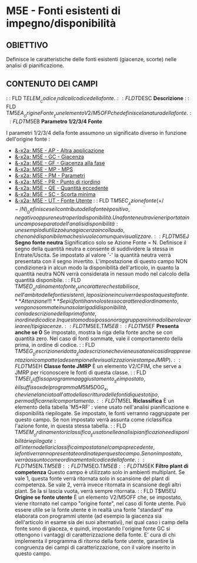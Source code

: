 # M5E - Fonti esistenti di impegno/disponibilità
## OBIETTIVO
Definisce le caratteristiche delle fonti esistenti (giacenze, scorte) nelle analisi di pianificazione.
## CONTENUTO DEI CAMPI
 :  : FLD T$ELEM __Codice__
Indica il codice della fonte.
 :  : FLD T$DESC __Descrizione__
 :  : FLD T$M5EA __Origine Fonte__
È un elemento V2/M5OFP che definisce la natura della fonte.
 :  : FLD T$M5EB __Parametro 1/2/3/4 Fonte__

I parametri 1/2/3/4 della fonte assumono un significato diverso in funzione dell'origine fonte : 

- [&-x2a; M5E - AP - Altra applicazione](Sorgenti/OG/TA/M5E_AP)
- [&-x2a; M5E - GC - Giacenza](Sorgenti/OG/TA/M5E_GC)
- [&-x2a; M5E - GF - Giacenza alla fase](Sorgenti/OG/TA/M5E_GF)
- [&-x2a; M5E - MP - MPS](Sorgenti/OG/TA/M5E_MP)
- [&-x2a; M5E - PM - Parametri](Sorgenti/OG/TA/M5E_PM)
- [&-x2a; M5E - PR - Punto di riordino](Sorgenti/OG/TA/M5E_PR)
- [&-x2a; M5E - QE - Quantità eccedente](Sorgenti/OG/TA/M5E_QE)
- [&-x2a; M5E - SC - Scorta minima](Sorgenti/OG/TA/M5E_SC)
- [&-x2a; M5E - UT - Fonte Utente](Sorgenti/OG/TA/M5E_UT)
 :  : FLD T$M5EC __Azione fonte (+/-/N)__
Definisce se il contributo della fonte è positivo, negativo oppure neutro per la disponibilità.
Una fonte neutra viene riportata in un campo separato dell'analisi disponibilità :  un esempio di utilizzo è una giacenza in collaudo, che non è disponibile ma che si vuole comunque visualizzare.
 :  : FLD T$M5EJ __Segno fonte neutra__
Significatico solo se Azione Fonte = N.
Definisce il segno della quantità neutra e consente di suddividere la stessa in Entrate/Uscita. Se impostato al valore '-' la quantità neutra verrà presentata con il segno invertito. L'impostazione di questo campo NON condizionerà in alcun modo la disponibilità dell'articolo, in quanto la quantità neutra NON verrà considerata in nessun modo nel calcolo della quantità disponibile.
 :  : FLD T$M5ED __Ordinamento fonte__
È un carattere che stabilisce, nell'ambito delle fonti esistenti, la posizione in cui verrà esposta questa fonte.
**Attenzione !!!**
Se più fonti hanno lo stesso carattere di ordinamento, vengono sommate in una sola riga di disponibilità, con la descrizione della prima fonte, in ordine di codice. In questo modo si possono raggruppare in modo libero le varie aree/tipi giacenze.
 :  : FLD T$M5EE.T$M5EB
 :  : FLD T$M5EF __Presenta anche se 0__
Se impostato, mostra la riga della fonte anche se con quantità zero. Nel caso di fonti sommate, vale il comportamento della prima, in ordine di codice.
 :  : FLD T$M5EG __Descrizione ridotta__
È la descrizione che viene usata nei casi di rappresentazioni compatte (ad esempio nelle visualizzazioni e stampe JMRP).
 :  : FLD T$M5EH __Classe fonte JMRP__
È un elemento V2/CFIM, che serve a JMRP per riconoscere le fonti di questa classe.
 :  : FLD T$M5EI __Suffisso programma aggiustamento__
Se impostato, è il suffisso x del programma M5M5D0G_x, che viene lanciato all'atto della scrittura delle fonti di questo tipo, per modificarne il comportamento.
 :  : FLD T$M5EL __Riclassifica__
È un elemento della tabella 'M5\*RF' :  viene usato nell'analisi pianificazione e disponibilità riepilogate. Se impostato, le fonti verranno raggruppate per questo campo. Se non impostato verrà assunta come riclassifica l'azione fonte, in questa stessa tabella.
 :  : FLD T$M5EM __Ordinamento riclassifica__
È usato nelle analisi pianificazione e disponibilità riepilogate :  all'interno della riclassifica impostata nel campo precedente, le fonti verranno presentate ordinate per questo campo.
Se non impostato, verrà assunto come ordinamento il codice della fonte.
 :  : FLD T$M5EN.T$M5EB
 :  : FLD T$M5EO.T$M5EB
 :  : FLD T$M5EK __Filtro plant di competenza__
Questo campo è utilizzato solo in ambienti multiplant.
Se vale 1, questa fonte verrà ritornata solo in scansione del plant di competenza.
Se vale 2, verrà invece ritornata in scansione degli altri plant.
Se la si lascia vuota, verrà sempre ritornata.
 :  : FLD T$M5EU __Origine se fonte utente__
È un elemento V2/M5OFF che, se impostato, viene ritornato nel campo "origine fonte", nel caso di fonte utente.
Può essere utile se la fonte utente è in realtà una fonte "standard" ma elaborata con programmi utente (ad esempio la giacenza sia dell'articolo in esame sia dei suoi alternativi), nel qual caso i camp della fonte sono di giaceza, e quindi, impostando l'origine fonte GC si ottengono i vantaggi di caratterizzazione della fonte.
E' cura di chi implementa il programma di ritorno della fonte utente, garantire la congruenza dei campi di caratterizzazione, con il valore inserito in questo campo.

